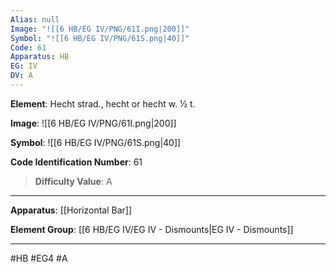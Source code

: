 ```yaml
---
Alias: null
Image: "![[6 HB/EG IV/PNG/61I.png|200]]"
Symbol: "![[6 HB/EG IV/PNG/61S.png|40]]"
Code: 61
Apparatus: HB
EG: IV
DV: A
---
```

**Element**: Hecht strad., hecht or hecht w. 1⁄2 t.

**Image**:
![[6 HB/EG IV/PNG/61I.png|200]]

**Symbol**:
![[6 HB/EG IV/PNG/61S.png|40]]

**Code Identification Number**: 61

>**Difficulty Value**: A

___
**Apparatus**: [[Horizontal Bar]]

**Element Group**: [[6 HB/EG IV/EG IV - Dismounts|EG IV - Dismounts]]
___
#HB #EG4 #A
